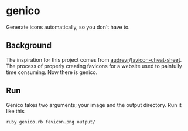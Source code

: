 genico
======

Generate icons automatically, so you don't have to.

## Background

The inspiration for this project comes from [audreyr](https://github.com/audreyr)/[favicon-cheat-sheet](https://github.com/audreyr/favicon-cheat-sheet).  The process of properly creating favicons for a website used to painfully time consuming.  Now there is genico.


## Run

Genico takes two arguments; your image and the output directory.  Run it like this
```
ruby genico.rb favicon.png output/
```